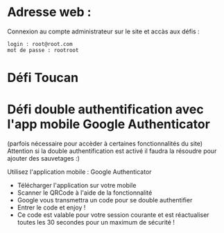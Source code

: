 # Adresse web : 
Connexion au compte administrateur sur le site et accàs aux défis :

    login : root@root.com
    mot de passe : rootroot

# Défi Toucan
# Défi double authentification avec l'app mobile Google Authenticator

(parfois nécessaire pour accèder à certaines fonctionnalités du site) Attention si la double authentification est activé il faudra la résoudre pour ajouter des sauvetages :)

Utilisez l'application mobile : Google Authenticator
- Télécharger l'application sur votre mobile
- Scanner le QRCode à l'aide de la fonctionnalité
- Google vous transmettra un code pour se double authentifier
- Entrer le code et enjoy !
- Ce code est valable pour votre session courante et est réactualiser toutes les 30 secondes pour un maximum de sécurité ! 
